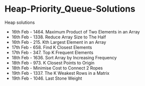 # Heap-Priority_Queue-Solutions
Heap solutions

- 16th Feb - 1464. Maximum Product of Two Elements in an Array
- 16th Feb - 1338. Reduce Array Size to The Half
- 16th Feb - 215. Kth Largest Element in an Array
- 17th Feb - 658. Find K Closest Elements
- 17th Feb - 347. Top K Frequent Elements
- 18th Feb - 1636. Sort Array by Increasing Frequency
- 18th Feb - 973. K Closest Points to Origin
- 18th Feb - Minimise Cost to Connect 2 Ropes
- 19th Feb - 1337. The K Weakest Rows in a Matrix 
- 19th Feb - 1046. Last Stone Weight
